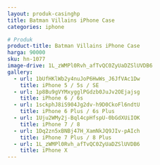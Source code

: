 ```yaml
---
layout: produk-casinghp
title: Batman Villains iPhone Case
categories: iphone

# Produk
product-title: Batman Villains iPhone Case
harga: 90000
sku: hn-1077
image-drive: 1L_zWMPl0Rvh_afTvQC0ZyUaDZSlUVDB6
gallery:
  - url: 1bUfHKlWb2y4nuJoP6HwWs_J6JfVAc1Dw
    title: iPhone 5 / 5s / SE
  - url: 1p8Bu9gVYMxygglPGdzb0JuJv2OEjajsg
    title: iPhone 6 / 6s
  - url: 1sckphJ8iS904Jg2dv-h9D0CkoFl6ndtU
    title: iPhone 6 Plus / 6s Plus
  - url: 1Uju2WMy2j-Bql4cpHfspU-0bGdXUiIOK
    title: iPhone 7 / 8
  - url: 1Dq2zn5xBNBj47H_XamNkJQ9JIv-pAIch
    title: iPhone 7 Plus / 8 Plus
  - url: 1L_zWMPl0Rvh_afTvQC0ZyUaDZSlUVDB6
    title: iPhone X
---
```

